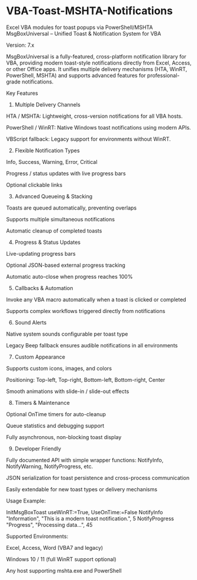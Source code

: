 # VBA-Toast-MSHTA-Notifications
Excel VBA modules for toast popups via PowerShell/MSHTA
MsgBoxUniversal – Unified Toast & Notification System for VBA

Version: 7.x

MsgBoxUniversal is a fully-featured, cross-platform notification library for VBA, providing modern toast-style notifications directly from Excel, Access, or other Office apps. It unifies multiple delivery mechanisms (HTA, WinRT, PowerShell, MSHTA) and supports advanced features for professional-grade notifications.

Key Features
1. Multiple Delivery Channels

HTA / MSHTA: Lightweight, cross-version notifications for all VBA hosts.

PowerShell / WinRT: Native Windows toast notifications using modern APIs.

VBScript fallback: Legacy support for environments without WinRT.

2. Flexible Notification Types

Info, Success, Warning, Error, Critical

Progress / status updates with live progress bars

Optional clickable links

3. Advanced Queueing & Stacking

Toasts are queued automatically, preventing overlaps

Supports multiple simultaneous notifications

Automatic cleanup of completed toasts

4. Progress & Status Updates

Live-updating progress bars

Optional JSON-based external progress tracking

Automatic auto-close when progress reaches 100%

5. Callbacks & Automation

Invoke any VBA macro automatically when a toast is clicked or completed

Supports complex workflows triggered directly from notifications

6. Sound Alerts

Native system sounds configurable per toast type

Legacy Beep fallback ensures audible notifications in all environments

7. Custom Appearance

Supports custom icons, images, and colors

Positioning: Top-left, Top-right, Bottom-left, Bottom-right, Center

Smooth animations with slide-in / slide-out effects

8. Timers & Maintenance

Optional OnTime timers for auto-cleanup

Queue statistics and debugging support

Fully asynchronous, non-blocking toast display

9. Developer Friendly

Fully documented API with simple wrapper functions: NotifyInfo, NotifyWarning, NotifyProgress, etc.

JSON serialization for toast persistence and cross-process communication

Easily extendable for new toast types or delivery mechanisms

Usage Example:

InitMsgBoxToast useWinRT:=True, UseOnTime:=False
NotifyInfo "Information", "This is a modern toast notification.", 5
NotifyProgress "Progress", "Processing data...", 45


Supported Environments:

Excel, Access, Word (VBA7 and legacy)

Windows 10 / 11 (full WinRT support optional)

Any host supporting mshta.exe and PowerShell
